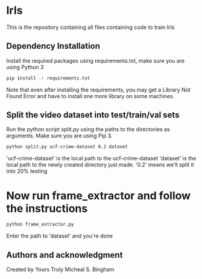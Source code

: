 # IrIs

This is the repository containing all files containing code to train IrIs


## Dependency Installation

Install the required packages using requirements.txt, make sure you are using Python 3
```bash
pip install -r requirements.txt
``` 

Note that even after installing the requirements, you may get a Library Not Found Error and have to install one more library on some machines. 

 
## Split the video dataset into test/train/val sets

Run the python script split.py using the paths to the directories as arguments. Make sure you are using Pip 3. 

```bash
python split.py ucf-crime-dataset 0.2 dataset
``` 

'ucf-crime-dataset' is the local path to the ucf-crime-dataset
'dataset' is the local path to the newly created directory just made. 
'0.2' means we'll split it into 20% testing 

# Now run frame_extractor and follow the instructions  

```bash
python frame_extractor.py
``` 

Enter the path to 'dataset' and you're done

## Authors and acknowledgment

Created by Yours Truly Micheal S. Bingham 





